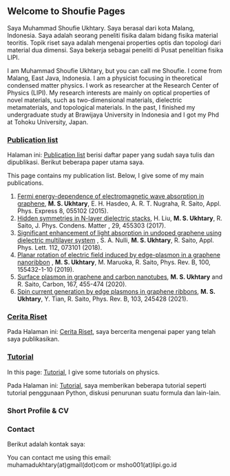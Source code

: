 ## Welcome to Shoufie Pages

Saya Muhammad Shoufie Ukhtary. Saya berasal dari kota Malang, Indonesia. Saya adalah seorang peneliti fisika dalam bidang fisika material teoritis. Topik riset saya adalah mengenai properties optis dan topologi dari material dua dimensi. Saya bekerja sebagai peneliti di Pusat penelitian fisika LIPI.

I am Muhammad Shoufie Ukhtary, but you can call me Shoufie. I come from Malang, East Java, Indonesia. I am a physicist focusing in theoretical condensed matter physics. I work as researcher at the Research Center of Physics (LIPI). My research interests are mainly on optical properties of novel materials, such as two-dimensional materials, dielectric metamaterials, and topological materials. In the past, I finished my undergraduate study at Brawijaya University in Indonesia and I got my Phd at Tohoku University, Japan.

### [Publication list](https://ukhtary30.github.io/publication.html) 

Halaman ini: [Publication list](https://ukhtary30.github.io/publication.html) berisi daftar paper yang sudah saya tulis dan dipublikasi. Berikut beberapa paper utama saya.

This page contains my publication list. Below, I give some of my main publications.

1. [Fermi energy-dependence of electromagnetic wave absorption in graphene](http://dx.doi.org/10.7567/APEX.8.055102), **M. S. Ukhtary**, E. H. Hasdeo, A. R. T. Nugraha, R. Saito, Appl. Phys. Express 8, 055102 (2015).
2. [Hidden symmetries in N-layer dielectric stacks](https://doi.org/10.1088/1361-648X/aa865c), H. Liu, **M. S. Ukhtary**, R. Saito, J. Phys. Condens. Matter , 29, 455303 (2017).
3. [Significant enhancement of light absorption in undoped graphene using dielectric multilayer system](http://aip.scitation.org/doi/abs/10.1063/1.5012604) , S. A. Nulli, **M. S. Ukhtary**, R. Saito, Appl. Phys. Lett. 112, 073101 (2018).
4. [Planar rotation of electric field induced by edge-plasmon in a graphene nanoribbon](https://journals.aps.org/prb/abstract/10.1103/PhysRevB.100.155432) , **M. S. Ukhtary**, M. Maruoka, R. Saito, Phys. Rev. B, 100, 155432-1-10 (2019).
5. [Surface plasmon in graphene and carbon nanotubes](https://www.sciencedirect.com/science/article/pii/S0008622320304607?via%3Dihub), **M. S. Ukhtary** and R. Saito, Carbon, 167, 455-474 (2020).
6. [Spin current generation by edge plasmons in graphene ribbons](https://journals.aps.org/prb/abstract/10.1103/PhysRevB.103.245428), **M. S. Ukhtary**, Y. Tian, R. Saito, Phys. Rev. B, 103, 245428 (2021).


### [Cerita Riset](https://ukhtary30.github.io/cerita.html)

Pada Halaman ini: [Cerita Riset](https://ukhtary30.github.io/cerita.html), saya bercerita mengenai paper yang telah saya publikasikan. 

### [Tutorial](https://ukhtary30.github.io/tutorial.html)
In this page: [Tutorial](https://ukhtary30.github.io/tutorial.html), I give some tutorials on physics.

Pada Halaman ini: [Tutorial](https://ukhtary30.github.io/tutorial.html), saya memberikan beberapa tutorial seperti tutorial penggunaan Python, diskusi penurunan suatu formula dan lain-lain. 

### Short Profile & CV


### Contact
Berikut adalah kontak saya:

You can contact me using this email:  
muhamadukhtary(at)gmail(dot)com or msho001(at)lipi.go.id
